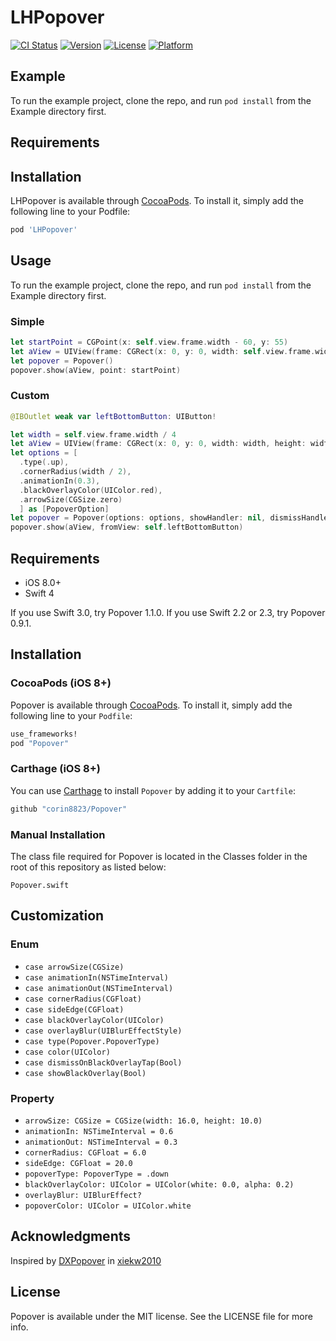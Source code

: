 # LHPopover

[![CI Status](http://img.shields.io/travis/loohawe@gmail.com/LHPopover.svg?style=flat)](https://travis-ci.org/loohawe@gmail.com/LHPopover)
[![Version](https://img.shields.io/cocoapods/v/LHPopover.svg?style=flat)](http://cocoapods.org/pods/LHPopover)
[![License](https://img.shields.io/cocoapods/l/LHPopover.svg?style=flat)](http://cocoapods.org/pods/LHPopover)
[![Platform](https://img.shields.io/cocoapods/p/LHPopover.svg?style=flat)](http://cocoapods.org/pods/LHPopover)

## Example

To run the example project, clone the repo, and run `pod install` from the Example directory first.

## Requirements



## Installation

LHPopover is available through [CocoaPods](http://cocoapods.org). To install
it, simply add the following line to your Podfile:

```ruby
pod 'LHPopover'
```



## Usage

To run the example project, clone the repo, and run `pod install` from the Example directory first.

### Simple

```swift
let startPoint = CGPoint(x: self.view.frame.width - 60, y: 55)
let aView = UIView(frame: CGRect(x: 0, y: 0, width: self.view.frame.width, height: 180))
let popover = Popover()
popover.show(aView, point: startPoint)
```

### Custom

```swift
@IBOutlet weak var leftBottomButton: UIButton!

let width = self.view.frame.width / 4
let aView = UIView(frame: CGRect(x: 0, y: 0, width: width, height: width))
let options = [
  .type(.up),
  .cornerRadius(width / 2),
  .animationIn(0.3),
  .blackOverlayColor(UIColor.red),
  .arrowSize(CGSize.zero)
  ] as [PopoverOption]
let popover = Popover(options: options, showHandler: nil, dismissHandler: nil)
popover.show(aView, fromView: self.leftBottomButton)
```

## Requirements
- iOS 8.0+
- Swift 4

If you use Swift 3.0, try Popover 1.1.0.
If you use Swift 2.2 or 2.3, try Popover 0.9.1.

## Installation

### CocoaPods (iOS 8+)
Popover is available through [CocoaPods](http://cocoapods.org). To install
it, simply add the following line to your `Podfile`:

```ruby
use_frameworks!
pod "Popover"
```

### Carthage (iOS 8+)
You can use [Carthage](https://github.com/Carthage/Carthage) to install `Popover` by adding it to your `Cartfile`:
```ruby
github "corin8823/Popover"
```

### Manual Installation
The class file required for Popover is located in the Classes folder in the root of this repository as listed below:
```
Popover.swift
```

## Customization

### Enum
- ``case arrowSize(CGSize)``
- ``case animationIn(NSTimeInterval)``
- ``case animationOut(NSTimeInterval)``
- ``case cornerRadius(CGFloat)``
- ``case sideEdge(CGFloat)``
- ``case blackOverlayColor(UIColor)``
- ``case overlayBlur(UIBlurEffectStyle)``
- ``case type(Popover.PopoverType)``
- ``case color(UIColor)``
- ``case dismissOnBlackOverlayTap(Bool)``
- ``case showBlackOverlay(Bool)``

### Property
- ``arrowSize: CGSize = CGSize(width: 16.0, height: 10.0)``
- ``animationIn: NSTimeInterval = 0.6``
- ``animationOut: NSTimeInterval = 0.3``
- ``cornerRadius: CGFloat = 6.0``
- ``sideEdge: CGFloat = 20.0``
- ``popoverType: PopoverType = .down``
- ``blackOverlayColor: UIColor = UIColor(white: 0.0, alpha: 0.2)``
- ``overlayBlur: UIBlurEffect?``
- ``popoverColor: UIColor = UIColor.white``

## Acknowledgments
Inspired by [DXPopover](https://github.com/xiekw2010/DXPopover) in [xiekw2010](https://github.com/xiekw2010)

## License

Popover is available under the MIT license. See the LICENSE file for more info.